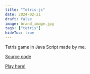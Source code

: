 ```yaml
---
title: "Tetris-js"
date: 2024-02-21
draft: false
image: brand_image.jpg
tags: ["tetris"]
hideToc: true
---
```


Tetris game in Java Script made by me.

[Source code](https://github.com/RileyInkTheCat/tetris)

[Play here!](https://projects.riley.ink/tetris)
